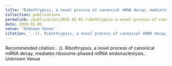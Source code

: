 ```yaml
---
title: "Ribothrypsis, a novel process of canonical mRNA decay, mediates ribosome-phased mRNA endonucleolysis."
collection: publications
permalink: /publication/2025-01-01-ribothrypsis-a-novel-process-of-canonical-mrna-dec
date: 2025-01-01
venue: 'Unknown Venue'
citation: '. (). Ribothrypsis, a novel process of canonical mRNA decay, mediates ribosome-phased mRNA endonucleolysis.. Unknown Venue'
---
```


Recommended citation: . (). Ribothrypsis, a novel process of canonical mRNA decay, mediates ribosome-phased mRNA endonucleolysis.. Unknown Venue